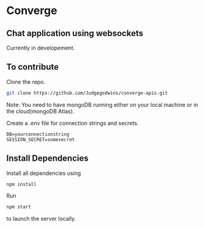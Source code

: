 # Converge
## Chat application using websockets
Currently in developement.

## To contribute 
Clone the repo.

```bash
git clone https://github.com/Judgegodwins/converge-apis.git
```

Note: You need to have mongoDB running either on your local machine or in the cloud(mongoDB Atlas).

Create a .env file for connection strings and secrets.

```.env
DB=yourconnectionstring
SESSION_SECRET=somesecret
```

## Install Dependencies

Install all dependencies using

```bash
npm install
```
Run 

```bash
npm start
```

to launch the server locally.
